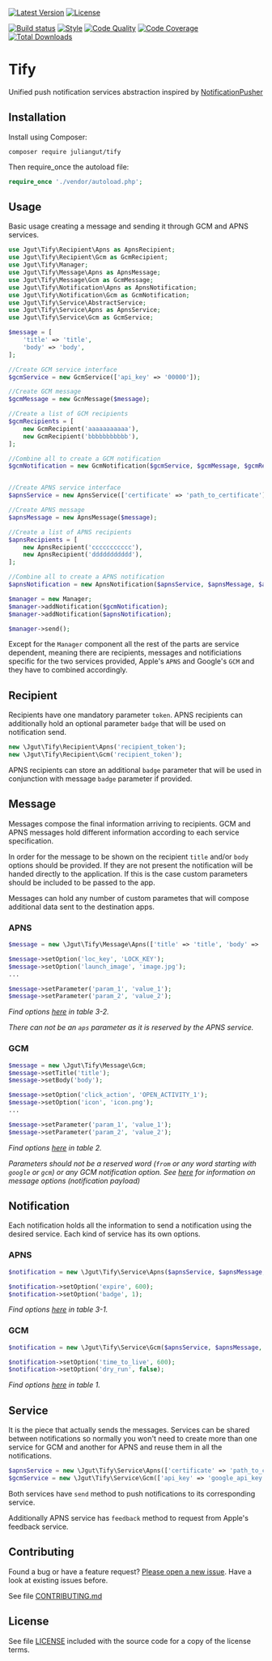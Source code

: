 [![Latest Version](https://img.shields.io/packagist/vpre/juliangut/tify.svg?style=flat-square)](https://packagist.org/packages/juliangut/tify)
[![License](https://img.shields.io/github/license/juliangut/tify.svg?style=flat-square)](https://github.com/juliangut/tify/blob/master/LICENSE)

[![Build status](https://img.shields.io/travis/juliangut/tify.svg?style=flat-square)](https://travis-ci.org/juliangut/tify)
[![Style](https://styleci.io/repos/47275107/shield)](https://styleci.io/repos/47275107)
[![Code Quality](https://img.shields.io/scrutinizer/g/juliangut/tify.svg?style=flat-square)](https://scrutinizer-ci.com/g/juliangut/tify)
[![Code Coverage](https://img.shields.io/coveralls/juliangut/tify.svg?style=flat-square)](https://coveralls.io/github/juliangut/tify)
[![Total Downloads](https://img.shields.io/packagist/dt/juliangut/tify.svg?style=flat-square)](https://packagist.org/packages/juliangut/tify)

# Tify

Unified push notification services abstraction inspired by [NotificationPusher
](https://github.com/Ph3nol/NotificationPusher)

## Installation

Install using Composer:

```
composer require juliangut/tify
```

Then require_once the autoload file:

```php
require_once './vendor/autoload.php';
```

## Usage

Basic usage creating a message and sending it through GCM and APNS services.

```php
use Jgut\Tify\Recipient\Apns as ApnsRecipient;
use Jgut\Tify\Recipient\Gcm as GcmRecipient;
use Jgut\Tify\Manager;
use Jgut\Tify\Message\Apns as ApnsMessage;
use Jgut\Tify\Message\Gcm as GcmMessage;
use Jgut\Tify\Notification\Apns as ApnsNotification;
use Jgut\Tify\Notification\Gcm as GcmNotification;
use Jgut\Tify\Service\AbstractService;
use Jgut\Tify\Service\Apns as ApnsService;
use Jgut\Tify\Service\Gcm as GcmService;

$message = [
    'title' => 'title',
    'body' => 'body',
];

//Create GCM service interface
$gcmService = new GcmService(['api_key' => '00000']);

//Create GCM message
$gcmMessage = new GcnMessage($message);

//Create a list of GCM recipients
$gcmRecipients = [
    new GcmRecipient('aaaaaaaaaaa'),
    new GcmRecipient('bbbbbbbbbbb'),
];

//Combine all to create a GCM notification
$gcmNotification = new GcmNotification($gcmService, $gcmMessage, $gcmRecipients);


//Create APNS service interface
$apnsService = new ApnsService(['certificate' => 'path_to_certificate']);

//Create APNS message
$apnsMessage = new ApnsMessage($message);

//Create a list of APNS recipients
$apnsRecipients = [
    new ApnsRecipient('ccccccccccc'),
    new ApnsRecipient('ddddddddddd'),
];

//Combine all to create a APNS notification
$apnsNotification = new ApnsNotification($apnsService, $apnsMessage, $apnsRecipients);

$manager = new Manager;
$manager->addNotification($gcmNotification);
$manager->addNotification($apnsNotification);

$manager->send();
```

Except for the `Manager` component all the rest of the parts are service dependent, meaning there are recipients, messages and notificiations specific for the two services provided, Apple's `APNS` and Google's `GCM` and they have to combined accordingly.

## Recipient

Recipients have one mandatory parameter `token`. APNS recipients can additionally hold an optional parameter `badge` that will be used on notification send.

```php
new \Jgut\Tify\Recipient\Apns('recipient_token');
new \Jgut\Tify\Recipient\Gcm('recipient_token');
```

APNS recipients can store an additional `badge` parameter that will be used in conjunction with message `badge` parameter if provided.

## Message

Messages compose the final information arriving to recipients. GCM and APNS messages hold different information according to each service specification.

In order for the message to be shown on the recipient `title` and/or `body` options should be provided. If they are not present the notification will be handed directly to the application. If this is the case custom parameters should be included to be passed to the app.

Messages can hold any number of custom parametes that will compose additional data sent to the destination apps.

### APNS

```php
$message = new \Jgut\Tify\Message\Apns(['title' => 'title', 'body' => 'body']);

$message->setOption('loc_key', 'LOCK_KEY');
$message->setOption('launch_image', 'image.jpg');
...

$message->setParameter('param_1', 'value_1');
$message->setParameter('param_2', 'value_2');
```

*Find options [here](https://developer.apple.com/library/ios/documentation/NetworkingInternet/Conceptual/RemoteNotificationsPG/Chapters/ApplePushService.html) in table 3-2.*

*There can not be an `aps` parameter as it is reserved by the APNS service.*

### GCM

```php
$message = new \Jgut\Tify\Message\Gcm;
$message->setTitle('title');
$message->setBody('body');

$message->setOption('click_action', 'OPEN_ACTIVITY_1');
$message->setOption('icon', 'icon.png');
...

$message->setParameter('param_1', 'value_1');
$message->setParameter('param_2', 'value_2');
```

*Find options [here](https://developers.google.com/cloud-messaging/http-server-ref#table2) in table 2.*

*Parameters should not be a reserved word (`from` or any word starting with `google` or `gcm`) or any GCM notification option. See [here](https://developers.google.com/cloud-messaging/http-server-ref#table2) for information on message options (notification payload)*

## Notification

Each notification holds all the information to send a notification using the desired service. Each kind of service has its own options.

### APNS

```php
$notification = new \Jgut\Tify\Service\Apns($apnsService, $apnsMessage, $apnsRecipients, $options);

$notification->setOption('expire', 600);
$notification->setOption('badge', 1);
```

*Find options [here](https://developer.apple.com/library/ios/documentation/NetworkingInternet/Conceptual/RemoteNotificationsPG/Chapters/ApplePushService.html) in table 3-1.*

### GCM

```php
$notification = new \Jgut\Tify\Service\Gcm($apnsService, $apnsMessage, $apnsRecipients, $options);

$notification->setOption('time_to_live', 600);
$notification->setOption('dry_run', false);
```

*Find options [here](https://developers.google.com/cloud-messaging/http-server-ref#table1) in table 1.*

## Service

It is the piece that actually sends the messages. Services can be shared between notifications so normally you won't need to create more than one service for GCM and another for APNS and reuse them in all the notifications.

```php
$apnsService = new \Jgut\Tify\Service\Apns(['certificate' => 'path_to_certificate.pem']);
$gcmService = new \Jgut\Tify\Service\Gcm(['api_key' => 'google_api_key']);
```

Both services have `send` method to push notifications to its corresponding service.

Additionally APNS service has `feedback` method to request from Apple's feedback service.

## Contributing

Found a bug or have a feature request? [Please open a new issue](https://github.com/juliangut/tify/issues). Have a look at existing issues before.

See file [CONTRIBUTING.md](https://github.com/juliangut/tify/blob/master/CONTRIBUTING.md)
## License

See file [LICENSE](https://github.com/juliangut/tify/blob/master/LICENSE) included with the source code for a copy of the license terms.
